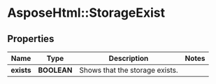 # AsposeHtml::StorageExist

## Properties
| Name       | Type        | Description                    | Notes  |
|------------|-------------|--------------------------------|--------|
| **exists** | **BOOLEAN** | Shows that the storage exists. |        |
